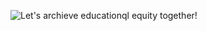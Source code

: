 ![Let's archieve educationql equity together!](https://raw.githubusercontent.com/kulla/kulla/main/assets/header.png)
